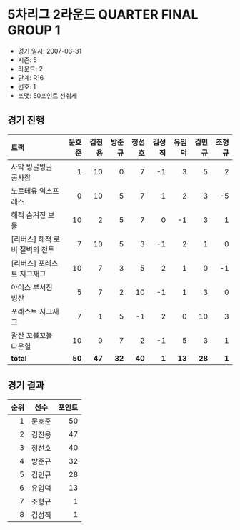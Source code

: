 # 5차리그 2라운드 QUARTER FINAL GROUP 1

- 경기 일시: 2007-03-31
- 시즌: 5
- 라운드: 2
- 단계: R16
- 번호: 1
- 포맷: 50포인트 선취제





## 경기 진행

| 트랙 | 문호준 | 김진용 | 방준규 | 정선호 | 김성직 | 유임덕 | 김민규 | 조형규 |
|:---|---:|---:|---:|---:|---:|---:|---:|---:|
| 사막 빙글빙글 공사장 | 1 | 10 | 0 | 7 | -1 | 3 | 5 | 2 |
| 노르테유 익스프레스 | 0 | 10 | 5 | 7 | 1 | 2 | 3 | -5 |
| 해적 숨겨진 보물 | 10 | 2 | 5 | 7 | 0 | -1 | 3 | 1 |
| [리버스] 해적 로비 절벽의 전투 | 7 | 10 | 5 | 3 | -1 | 2 | 1 | 0 |
| [리버스] 포레스트 지그재그 | 10 | 7 | 3 | 5 | 2 | 1 | 0 | -1 |
| 아이스 부서진 빙산 | 5 | 7 | 2 | 10 | -1 | 1 | 3 | 0 |
| 포레스트 지그재그 | 7 | 1 | 5 | -1 | 2 | 0 | 10 | 3 |
| 광산 꼬불꼬불 다운힐 | 10 | 0 | 7 | 2 | -1 | 5 | 3 | 1 |
| __total__ | __50__ | __47__ | __32__ | __40__ | __1__ | __13__ | __28__ | __1__ |




## 경기 결과

| 순위 | 선수 | 포인트 |
|---:|:---:|---:|
| 1 | 문호준 | 50 |
| 2 | 김진용 | 47 |
| 3 | 정선호 | 40 |
| 4 | 방준규 | 32 |
| 5 | 김민규 | 28 |
| 6 | 유임덕 | 13 |
| 7 | 조형규 | 1 |
| 8 | 김성직 | 1 |

